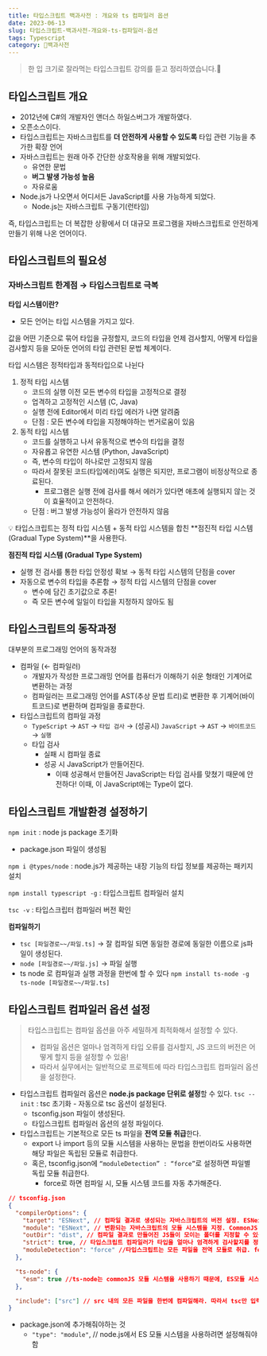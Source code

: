 ```yaml
---
title: 타입스크립트 백과사전 : 개요와 ts 컴파일러 옵션
date: 2023-06-13
slug: 타입스크립트-백과사전-개요와-ts-컴파일러-옵션
tags: Typescript
category: 🏫백과사전
---
```


> 한 입 크기로 잘라먹는 타입스크립트 강의를 듣고 정리하였습니다.🫡

## 타입스크립트 개요

- 2012년에 C#의 개발자인 앤더스 하일스버그가 개발하였다.
- 오픈소스이다.
- 타입스크립트는 자바스크립트를 **더 안전하게 사용할 수 있도록** 타입 관련 기능을 추가한 확장 언어
- 자바스크립트는 원래 아주 간단한 상호작용을 위해 개발되었다.
  - 유연한 문법
  - **버그 발생 가능성 높음**
  - 자유로움
- Node.js가 나오면서 어디서든 JavaScript를 사용 가능하게 되었다.
  - Node.js는 자바스크립트 구동기(런타임)

즉, 타입스크립트는 더 복잡한 상황에서 더 대규모 프로그램을 자바스크립트로 안전하게 만들기 위해 나온 언어이다.

## 타입스크립트의 필요성

### 자바스크립트 한계점 → 타입스크립트로 극복

**타입 시스템이란?**

- 모든 언어는 타입 시스템을 가지고 있다.

값을 어떤 기준으로 묶어 타입을 규정할지, 코드의 타입을 언제 검사할지, 어떻게 타입을 검사할지 등을 모아둔 언어의 타입 관련된 문법 체계이다.

타입 시스템은 정적타입과 동적타입으로 나뉜다

1. 정적 타입 시스템
   - 코드의 실행 이전 모든 변수의 타입을 고정적으로 결정
   - 업격하고 고정적인 시스템 (C, Java)
   - 실행 전에 Editor에서 미리 타입 에러가 나면 알려줌
   - 단점 : 모든 변수에 타입을 지정해야하는 번거로움이 있음
2. 동적 타입 시스템
   - 코드를 실행하고 나서 유동적으로 변수의 타입을 결정
   - 자유롭고 유연한 시스템 (Python, JavaScript)
   - 즉, 변수의 타입이 하나로만 고정되지 않음
   - 따라서 잘못된 코드(타입에러)여도 실행은 되지만, 프로그램이 비정상적으로 종료된다.
     - 프로그램은 실행 전에 검사를 해서 에러가 있다면 애초에 실행되지 않는 것이 효율적이고 안전하다.
   - 단점 : 버그 발생 가능성이 올라가 안전하지 않음

<aside>
💡 타입스크립트는 정적 타입 시스템 + 동적 타입 시스템을 합친 **점진적 타입 시스템 (Gradual Type System)**을 사용한다.

</aside>

**점진적 타입 시스템 (Gradual Type System)**

- 실행 전 검사를 통한 타입 안정성 확보 → 동적 타입 시스템의 단점을 cover
- 자동으로 변수의 타입을 추론함 → 정적 타입 시스템의 단점을 cover
  - 변수에 담긴 초기값으로 추론!
  - 즉 모든 변수에 일일이 타입을 지정하지 않아도 됨

## 타입스크립트의 동작과정

대부분의 프로그래밍 언어의 동작과정

- 컴파일 (← 컴파일러)
  - 개발자가 작성한 프로그래밍 언어를 컴퓨터가 이해하기 쉬운 형태인 기계어로 변환하는 과정
  - 컴파일러는 프로그래밍 언어를 AST(추상 문법 트리)로 변환한 후 기계어(바이트코드)로 변환하며 컴파일을 종료한다.
- 타입스크립트의 컴파일 과정
  - `TypeScript` → `AST` → `타입 검사` → (성공시) `JavaScript` → `AST` → `바이트코드` → `실행`
  - 타입 검사
    - 실패 시 컴파일 종료
    - 성공 시 JavaScript가 만들어진다.
      - 이때 성공해서 만들어진 JavaScript는 타입 검사를 맞쳤기 때문에 안전하다! 이때, 이 JavaScript에는 Type이 없다.

## 타입스크립트 개발환경 설정하기

`npm init` : node js package 초기화

- package.json 파일이 생성됨

`npm i @types/node` : node.js가 제공하는 내장 기능의 타입 정보를 제공하는 패키지 설치

`npm install typescript -g` : 타입스크립트 컴파일러 설치

`tsc -v` : 타입스크립터 컴파일러 버전 확인

**컴파일하기**

- `tsc [파일경로~~/파일.ts]`
  → 잘 컴파일 되면 동일한 경로에 동일한 이름으로 js파일이 생성된다.
- `node [파일경로~~/파일.js]` → 파일 실행
- ts node 로 컴파일과 실행 과정을 한번에 할 수 있다
  `npm install ts-node -g`
  `ts-node [파일경로~~/파일.ts]`

## 타입스크립트 컴파일러 옵션 설정

> 타입스크립트는 컴파일 옵션을 아주 세밀하게 최적화해서 설정할 수 있다.
>
> - 컴파일 옵션은 얼마나 엄격하게 타입 오류를 검사할지, JS 코드의 버전은 어떻게 할지 등을 설정할 수 있음!
> - 따라서 실무에서는 일반적으로 프로젝트에 따라 타입스크립트 컴파일러 옵션을 설정한다.

- 타입스크립트 컴파일러 옵션은 **node.js package 단위로 설정**할 수 있다.
  `tsc --init` : tsc 초기화 - 자동으로 tsc 옵션이 설정된다.
  - tsconfig.json 파일이 생성된다.
  - 타입스크립트 컴파일러 옵션의 설정 파일이다.
- 타입스크립트는 기본적으로 모든 ts 파일을 **전역 모듈 취급**한다.
  - export 나 import 등의 모듈 시스템을 사용하는 문법을 한번이라도 사용하면 해당 파일은 독립된 모듈로 취급한다.
  - 혹은, tsconfig.json에 `“moduleDetection” : “force”`로 설정하면 파일별 독립 모듈 취급한다.
    - force로 하면 컴파일 시, 모듈 시스템 코드를 자동 추가해준다.

```json
// tsconfig.json
{
  "compilerOptions": {
    "target": "ESNext", // 컴파일 결과로 생성되는 자바스크립트의 버전 설정. ESNext는 JS 최신 버전
    "module": "ESNext", // 변환되는 자바스크립트의 모듈 시스템을 지정. CommonJS ESNext 시스템이 있다.
    "outDir": "dist", // 컴파일 결과로 만들어진 JS들이 모이는 폴더를 지정할 수 있음
    "strict": true, // 타입스크립트 컴파일러가 타입을 얼마나 엄격하게 검사할지를 정하는 옵션. 즉, 추론이 불가능한 변수에 대해서는 에러!
    "moduleDetection": "force" //타입스크립트는 모든 파일을 전역 모듈로 취급. force로 하면 컴파일 시, 모듈 시스템 코드(export or import)를 자동 추가해 파일별 독립 모듈 취급한다.
  },

  "ts-node": {
    "esm": true //ts-node는 commonJS 모듈 시스템을 사용하기 때문에, ES모듈 시스템으로 모듈을 설정해놓으면 이해(해석)하지 못함. esm true로 es모듈 시스템으로 동작하게 함
  },

  "include": ["src"] // src 내의 모든 파일을 한번에 컴파일해라. 따라서 tsc만 입력해도 src아래의 모든 파일을 컴파일한다.
}
```

- package.json에 추가해줘야하는 것
  - `"type": "module"`, // node.js에서 ES 모듈 시스템을 사용하려면 설정해줘야함
